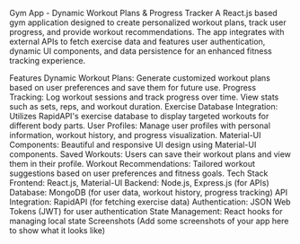 Gym App - Dynamic Workout Plans & Progress Tracker
A React.js based gym application designed to create personalized workout plans, track user progress, and provide workout recommendations. The app integrates with external APIs to fetch exercise data and features user authentication, dynamic UI components, and data persistence for an enhanced fitness tracking experience.

Features
Dynamic Workout Plans: Generate customized workout plans based on user preferences and save them for future use.
Progress Tracking: Log workout sessions and track progress over time. View stats such as sets, reps, and workout duration.
Exercise Database Integration: Utilizes RapidAPI's exercise database to display targeted workouts for different body parts.
User Profiles: Manage user profiles with personal information, workout history, and progress visualization.
Material-UI Components: Beautiful and responsive UI design using Material-UI components.
Saved Workouts: Users can save their workout plans and view them in their profile.
Workout Recommendations: Tailored workout suggestions based on user preferences and fitness goals.
Tech Stack
Frontend: React.js, Material-UI
Backend: Node.js, Express.js (for APIs)
Database: MongoDB (for user data, workout history, progress tracking)
API Integration: RapidAPI (for fetching exercise data)
Authentication: JSON Web Tokens (JWT) for user authentication
State Management: React hooks for managing local state
Screenshots
(Add some screenshots of your app here to show what it looks like)
